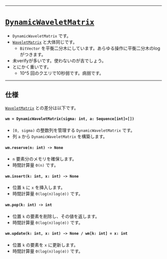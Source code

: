 ___

# [`DynamicWaveletMatrix`](https://github.com/titanium-22/Library_py/tree/main/DataStructures/WaveletMatrix/DynamicWaveletMatrix.py)

- `DynamicWaveletMatrix` です。
- [`WaveletMatrix`](./WaveletMatrix_.md) と大体同じです。
  - `BitVector` を平衡二分木にしています。あらゆる操作に平衡二分木のlogがつきます。
- 未verifyが多いです。使わないのが吉でしょう。
- とにかく重いです。
  - 10^5 回のクエリで10秒弱です。病弱です。

_____

## 仕様

[`WaveletMatrix`](./WaveletMatrix_.md) との差分は以下です。

#### `wm = DynamicWaveletMatrix(sigma: int, a: Sequence[int]=[])`
- `[0, sigma)` の整数列を管理する `DynamicWaveletMatrix` です。
- 列 `a` から `DynamicWaveletMatrix` を構築します。

#### `wm.reserve(n: int) -> None`
- `n` 要素分のメモリを確保します。
- 時間計算量 `Θ(n)` です。

#### `wm.insert(k: int, x: int) -> None`
- 位置 `k` に `x` を挿入します。
- 時間計算量 `Θ(log(n)log(σ))` です。

#### `wm.pop(k: int) -> int`
- 位置 `k` の要素を削除し、その値を返します。
- 時間計算量 `Θ(log(n)log(σ))` です。

#### `wm.update(k: int, x: int) -> None / wm[k: int] = x: int`
- 位置 `k` の要素を `x` に更新します。
- 時間計算量 `Θ(log(n)log(σ))` です。
